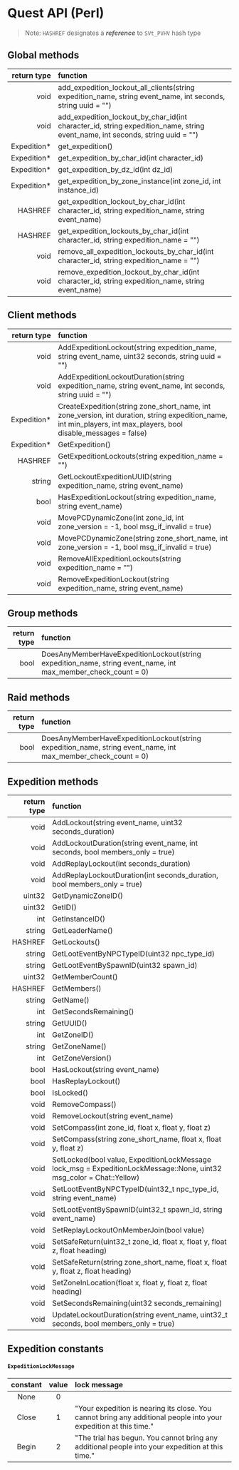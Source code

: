 # Quest API (Perl)

> Note: `HASHREF` designates a _**reference**_ to `SVt_PVHV` hash type

## Global methods

| return type | function |
| ---: | :--- |
| void | add_expedition_lockout_all_clients(string expedition_name, string event_name, int seconds, string uuid = "") |
| void | add_expedition_lockout_by_char_id(int character_id, string expedition_name, string event_name, int seconds, string uuid = "") |
| Expedition* | get_expedition() |
| Expedition* | get_expedition_by_char_id(int character_id) |
| Expedition* | get_expedition_by_dz_id(int dz_id) |
| Expedition* | get_expedition_by_zone_instance(int zone_id, int instance_id) |
| HASHREF | get_expedition_lockout_by_char_id(int character_id, string expedition_name, string event_name) |
| HASHREF | get_expedition_lockouts_by_char_id(int character_id, string expedition_name = "") |
| void | remove_all_expedition_lockouts_by_char_id(int character_id, string expedition_name = "") |
| void | remove_expedition_lockout_by_char_id(int character_id, string expedition_name, string event_name) |

## Client methods

| return type | function |
| ---: | :--- |
| void | AddExpeditionLockout(string expedition_name, string event_name, uint32 seconds, string uuid = "") |
| void | AddExpeditionLockoutDuration(string expedition_name, string event_name, int seconds, string uuid = "") |
| Expedition* | CreateExpedition(string zone_short_name, int zone_version, int duration, string expedition_name, int min_players, int max_players, bool disable_messages = false) |
| Expedition* | GetExpedition() |
| HASHREF | GetExpeditionLockouts(string expedition_name = "") |
| string | GetLockoutExpeditionUUID(string expedition_name, string event_name) |
| bool | HasExpeditionLockout(string expedition_name, string event_name) |
| void | MovePCDynamicZone(int zone_id, int zone_version = -1, bool msg_if_invalid = true) |
| void | MovePCDynamicZone(string zone_short_name, int zone_version = -1, bool msg_if_invalid = true) |
| void | RemoveAllExpeditionLockouts(string expedition_name = "") |
| void | RemoveExpeditionLockout(string expedition_name, string event_name) |

## Group methods

| return type | function |
| ---: | :--- |
| bool | DoesAnyMemberHaveExpeditionLockout(string expedition_name, string event_name, int max_member_check_count = 0) |

## Raid methods

| return type | function |
| ---: | :--- |
| bool | DoesAnyMemberHaveExpeditionLockout(string expedition_name, string event_name, int max_member_check_count = 0) |

## Expedition methods

| return type | function |
| ---: | :--- |
| void | AddLockout(string event_name, uint32 seconds_duration) |
| void | AddLockoutDuration(string event_name, int seconds, bool members_only = true) |
| void | AddReplayLockout(int seconds_duration) |
| void | AddReplayLockoutDuration(int seconds_duration, bool members_only = true) |
| uint32 | GetDynamicZoneID() |
| uint32 | GetID() |
| int | GetInstanceID() |
| string | GetLeaderName() |
| HASHREF | GetLockouts() |
| string | GetLootEventByNPCTypeID(uint32 npc_type_id) |
| string | GetLootEventBySpawnID(uint32 spawn_id) |
| uint32 | GetMemberCount() |
| HASHREF | GetMembers() |
| string | GetName() |
| int | GetSecondsRemaining() |
| string | GetUUID() |
| int | GetZoneID() |
| string | GetZoneName() |
| int | GetZoneVersion() |
| bool | HasLockout(string event_name) |
| bool | HasReplayLockout() |
| bool | IsLocked() |
| void | RemoveCompass() |
| void | RemoveLockout(string event_name) |
| void | SetCompass(int zone_id, float x, float y, float z) |
| void | SetCompass(string zone_short_name, float x, float y, float z) |
| void | SetLocked(bool value, ExpeditionLockMessage lock_msg = ExpeditionLockMessage::None, uint32 msg_color = Chat::Yellow) |
| void | SetLootEventByNPCTypeID(uint32_t npc_type_id, string event_name) |
| void | SetLootEventBySpawnID(uint32_t spawn_id, string event_name) |
| void | SetReplayLockoutOnMemberJoin(bool value) |
| void | SetSafeReturn(uint32_t zone_id, float x, float y, float z, float heading) |
| void | SetSafeReturn(string zone_short_name, float x, float y, float z, float heading) |
| void | SetZoneInLocation(float x, float y, float z, float heading) |
| void | SetSecondsRemaining(uint32 seconds_remaining) |
| void | UpdateLockoutDuration(string event_name, uint32_t seconds, bool members_only = true) |

## Expedition constants <a id="expedition-constants"></a>

#### `ExpeditionLockMessage` <a id="expedition-lock-message"></a>

| constant | value | lock message |
| :---: | :---: | :--- |
| None | 0 |  |
| Close | 1 | "Your expedition is nearing its close. You cannot bring any additional people into your expedition at this time." |
| Begin | 2 | "The trial has begun. You cannot bring any additional people into your expedition at this time." |

